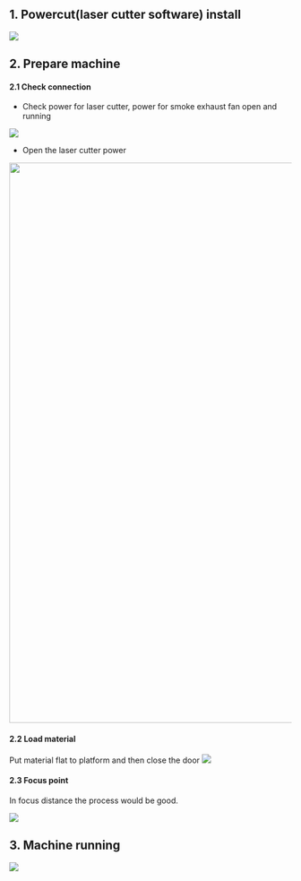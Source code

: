 ## 1. Powercut(laser cutter software) install

![](https://gitlab.com/picbed/bed/uploads/967a90f13442f1ee37ed3c96044aff8e/powercut.png)

## 2.  Prepare machine

#### 2.1 Check connection
* Check power for laser cutter, power for smoke exhaust fan open and running
  
![](https://gitlab.com/picbed/bed/uploads/7c83e2d3254ba5262d3c7ba00721dcee/part.png)

* Open the laser cutter power

<div align=center>
	<img src="https://gitlab.com/picbed/bed/uploads/6d2b0b375df7297172fbb867a584484b/WechatIMG84.jpeg" width="1000"> 
</div>

#### 2.2 Load material 

Put material flat to platform and then close the door
![](https://gitlab.com/picbed/bed/uploads/9588cdde5ac47cc7a32ae2932e5160bb/WechatIMG86.jpeg)


#### 2.3 Focus point
In focus distance the process would be good.
  
![](https://gitlab.com/picbed/bed/uploads/3cc5e2b0029bde30e41230b35a7aceb8/focus_point.png)


## 3. Machine running

![](https://gitlab.com/picbed/bed/uploads/d8ef4b622e52293dd634a354739c50a5/machine_running.png)